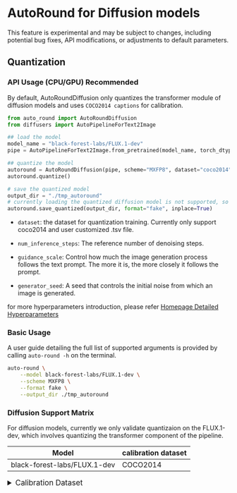 # AutoRound for Diffusion models

This feature is experimental and may be subject to changes, including potential bug fixes, API modifications, or adjustments to default parameters.

## Quantization

### API Usage (CPU/GPU) Recommended

By default, AutoRoundDiffusion only quantizes the transformer module of diffusion models and uses `COCO2014 captions` for calibration.

```python
from auto_round import AutoRoundDiffusion
from diffusers import AutoPipelineForText2Image

## load the model
model_name = "black-forest-labs/FLUX.1-dev"
pipe = AutoPipelineForText2Image.from_pretrained(model_name, torch_dtype=torch.bfloat16)

## quantize the model
autoround = AutoRoundDiffusion(pipe, scheme="MXFP8", dataset="coco2014", num_inference_steps=10, guidance_scale=7.5, generator_seed=None)
autoround.quantize()

# save the quantized model
output_dir = "./tmp_autoround"
# currently loading the quantized diffusion model is not supported, so use fake format
autoround.save_quantized(output_dir, format="fake", inplace=True)
```

- `dataset`: the dataset for quantization training. Currently only support coco2014 and user customized .tsv file.

- `num_inference_steps`: The reference number of denoising steps.

- `guidance_scale`: Control how much the image generation process follows the text prompt. The more it is, the more closely it follows the prompt.

- `generator_seed`: A seed that controls the initial noise from which an image is generated.

for more hyperparameters introduction, please refer [Homepage Detailed Hyperparameters](../../README.md#api-usage-gaudi2cpugpu)

### Basic Usage

A user guide detailing the full list of supported arguments is provided by calling ```auto-round -h``` on the
terminal.

```bash
auto-round \
    --model black-forest-labs/FLUX.1-dev \
    --scheme MXFP8 \
    --format fake \
    --output_dir ./tmp_autoround
```

### Diffusion Support Matrix

For diffusion models, currently we only validate quantizaion on the FLUX.1-dev, which involves quantizing the transformer component of the pipeline.

| Model     | calibration dataset |
|--------------|--------------|
| black-forest-labs/FLUX.1-dev | COCO2014      |



<details>
<summary style="font-size:17px;">Calibration Dataset</summary>

For diffusion models, we used [**coco2014**]("https://github.com/mlcommons/inference/raw/refs/heads/master/text_to_image/coco2014/captions/captions_source.tsv") calibration dataset as our default.

If users want to use their own dataset, please build the dataset file in ".tsv" format following below structure and use it through argument --dataset (tsv file):
```
id      caption
0       YOUR_PROMPT
1       YOUR_PROMPT
...     ...
```
- `id`: The id used to map generaed images and prompts.
- `caption`: The text prompt used to generate the images.


</details>
